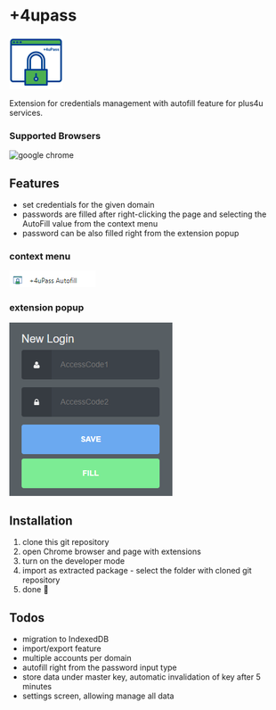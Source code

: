 # +4upass 

![icon](./icons/icon96.png)

Extension for credentials management with autofill feature for plus4u services.

### Supported Browsers
![google chrome](https://img.shields.io/badge/Google_chrome-4285F4?style=for-the-badge&logo=Google-chrome&logoColor=white)

## Features
- set credentials for the given domain
- passwords are filled after right-clicking the page and selecting the AutoFill value from the context menu
- password can be also filled right from the extension popup

### context menu
![+4uPass Autofill](./images/context-menu.png)

### extension popup
![popup](./images/popup.png)

## Installation
1. clone this git repository
2. open Chrome browser and page with extensions
3. turn on the developer mode 
4. import as extracted package - select the folder with cloned git repository
5. done 🙌

## Todos
- migration to IndexedDB
- import/export feature
- multiple accounts per domain
- autofill right from the password input type
- store data under master key, automatic invalidation of key after 5 minutes
- settings screen, allowing manage all data
